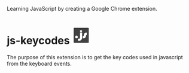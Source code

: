 Learning JavaScript by creating a Google Chrome extension.

# js-keycodes ![alt tag][logo]

The purpose of this extension is to get the key codes used in javascript from the keyboard events.


[logo]: /res/js-keycode-logo.png "js-keycode-logo"

